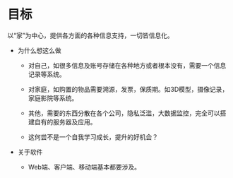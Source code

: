 # 目标

以“家”为中心，提供各方面的各种信息支持，一切皆信息化。

- 为什么想这么做

  - 对自己，如很多信息及账号存储在各种地方或者根本没有，需要一个信息记录等系统。

  - 对家庭，如购置的物品需要溯源，发票，保质期。如3D模型，摄像记录，家庭影院等系统。

  - 其他，需要的东西分散在各个公司，隐私泛滥，大数据监控，完全可以搭建自有的服务器及应用。

  - 这何尝不是一个自我学习成长，提升的好机会？

- 关于软件

  - Web端、客户端、移动端基本都要涉及。
